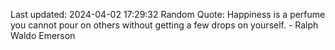 Last updated: 2024-04-02 17:29:32
Random Quote: Happiness is a perfume you cannot pour on others without getting a few drops on yourself. - Ralph Waldo Emerson